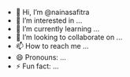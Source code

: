 - 👋 Hi, I’m @nainasafitra
- 👀 I’m interested in ...
- 🌱 I’m currently learning ...
- 💞️ I’m looking to collaborate on ...
- 📫 How to reach me ...
- 😄 Pronouns: ...
- ⚡ Fun fact: ...

<!---
nainasafitra/nainasafitra is a ✨ special ✨ repository because its `README.md` (this file) appears on your GitHub profile.
You can click the Preview link to take a look at your changes.
--->
